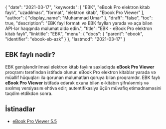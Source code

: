{
  "date": "2021-03-17",
  "keywords": [
"EBK",
"eBook Pro elektron kitab faylı",
"uzadılması",
"format",
"elektron kitab",
"Ebook Pro Viewer"
],
  "author": {
    "display_name": "Muhammad Umar"
},
  "draft": "false",
  "toc": true,
  "description": "EBK fayl formatı və EBK faylları yarada və aça bilən API-lər haqqında məlumat əldə edin.",
  "title": "EBK - eBook Pro elektron kitab faylı",
  "linktitle": "EBK",
  "menu": {
    "docs": {
      "parent": "ebook",
      "identifier": "ebook-eb-azk"
}
},
  "lastmod": "2021-03-17"
}

## EBK faylı nədir?
EBK genişləndirilməsi elektron kitab faylını saxladıqda **eBook Pro Viewer** proqramı tərəfindən istifadə olunur. eBook Pro elektron kitablar yarada və müəllif hüquqları ilə qorunan məlumatları qoruya bilən proqramdır. EBK faylı **eBook Pro Viewer** istifadə edərək oxuna bilən e-kitabın şifrələnmiş və sıxılmış versiyasını ehtiva edir; autentifikasiya üçün müvafiq etimadnaməsini təqdim etdikdən sonra.

## İstinadlar

* [eBook Pro Viewer 5.5](https://ebook-pro-viewer.software.informer.com/5.5/)



